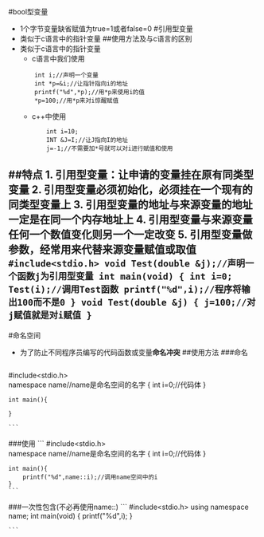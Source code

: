 #bool型变量
-    1个字节变量缺省赋值为true=1或者false=0
#引用型变量
-   类似于c语言中的指针变量
##使用方法及与c语言的区别
-   类似于c语言中的指针变量
    * c语言中我们使用
    ```
        int i;//声明一个变量
        int *p=&i;//让指针指向i的地址
        printf("%d",*p);//用*p来使用i的值
        *p=100;//用*p来对i惊醒赋值
    ```
    * c++中使用
        ```
            int i=10;
            INT &J=I;//让J指向I的地址
            j=-1;//不需要加*号就可以对i进行赋值和使用

        ```
##特点
    1. 引用型变量：让申请的变量挂在原有**同类型**变量
    2. 引用型变量必须初始化，必须挂在一个现有的同类型变量上
    3. 引用型变量的地址与来源变量的地址一定是在同一个内存地址上
    4. 引用型变量与来源变量任何一个数值变化则另一个一定改变
    5. 引用型变量做参数，经常用来代替来源变量赋值或取值
        ```
            #include<stdio.h>
            void Test(double &j);//声明一个函数j为引用型变量
            int main(void)
            {
                int i=0;
                Test(i);//调用Test函数
                printf("%d",i);//程序将输出100而不是0
            }
            void Test(double &j)
            {
                j=100;//对j赋值就是对i赋值
            }
        ```
---
#命名空间
-   为了防止不同程序员编写的代码函数或变量**命名冲突**
##使用方法
###命名
    ```
#include<stdio.h>   
    namespace name//name是命名空间的名字
    {
        int i=0;//代码体
    }

    int main(){

    }

    ```
###使用
    ```
#include<stdio.h>   
    namespace name//name是命名空间的名字
    {
        int i=0;//代码体
    }

    int main(){
        printf("%d",name::i);//调用name空间中的i
    }
    ```
###一次性包含(不必再使用name::)
    ```
#include<stdio.h>
    using namespace name;
    int main(void)
    {
        printf("%d",i);
    }
    
    ```
